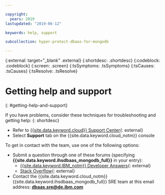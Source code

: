 ```yaml
---

copyright:
  years: 2019
lastupdated: "2019-06-12"

keywords: help, support

subcollection: hyper-protect-dbaas-for-mongodb

---
```

{:external: target="_blank" .external}
{:shortdesc: .shortdesc}
{:codeblock: .codeblock}
{:screen: .screen}
{:tsSymptoms: .tsSymptoms}
{:tsCauses: .tsCauses}
{:tsResolve: .tsResolve}


# Getting help and support
{: #getting-help-and-support}

If you have problems, consider these techniques for troubleshooting and getting help:
{: shortdesc}

* Refer to [{{site.data.keyword.cloud}} Support Center](https://cloud.ibm.com/unifiedsupport/supportcenter){: external}
* Select **Support** tab on the {{site.data.keyword.cloud_notm}} console

To get in contact with the team, use one of the following options:

* Submit a question through one of these forums (specifying **{{site.data.keyword.ihsdbaas_mongodb_full}}** in your entry):
    * [{{site.data.keyword.IBM_notm}} Developer Answers](https://developer.ibm.com/answers/index.html){: external}
    * [Stack Overflow](https://stackoverflow.com/){: external}
* Contact the {{site.data.keyword.cloud_notm}} {{site.data.keyword.ihsdbaas_mongodb_full}} SRE team at this email address: **dbaas.sre@de.ibm.com** 	
